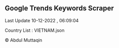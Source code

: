 

## Google Trends Keywords Scraper 
 
Last Update 10-12-2022 , 06:09:04

Country List :
VIETNAM.json



© Abdul Muttaqin 
